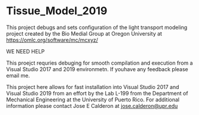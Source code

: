# Tissue_Model_2019

This project debugs and sets configuration of the light transport modeling project created by the Bio Medial Group at Oregon University at https://omlc.org/software/mc/mcxyz/

WE NEED HELP

This proejct requries debuging for smooth compilation and execution from a Visual Studio 2017 and 2019 environmetn. If youhave any feedback please email me.

This project here allows for fast installation into Visual Studio 2017 and Visual Studio 2019 from an effort by the Lab L-199 from the Department of Mechanical Engineering at the University of Puerto Rico.  For additional information please contact Jose E Calderon at jose.calderon@upr.edu
